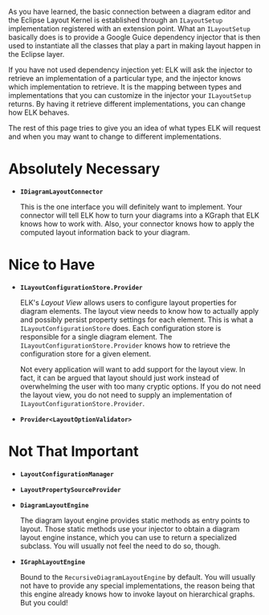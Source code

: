 As you have learned, the basic connection between a diagram editor and the Eclipse Layout Kernel is established through an `ILayoutSetup` implementation registered with an extension point. What an `ILayoutSetup` basically does is to provide a Google Guice dependency injector that is then used to instantiate all the classes that play a part in making layout happen in the Eclipse layer.

If you have not used dependency injection yet: ELK will ask the injector to retrieve an implementation of a particular type, and the injector knows which implementation to retrieve. It is the mapping between types and implementations that you can customize in the injector your `ILayoutSetup` returns. By having it retrieve different implementations, you can change how ELK behaves.

The rest of this page tries to give you an idea of what types ELK will request and when you may want to change to different implementations.

# Absolutely Necessary

* **`IDiagramLayoutConnector`**

  This is the one interface you will definitely want to implement. Your connector will tell ELK how to turn your diagrams into a KGraph that ELK knows how to work with. Also, your connector knows how to apply the computed layout information back to your diagram.

# Nice to Have

* **`ILayoutConfigurationStore.Provider`**

  ELK's _Layout View_ allows users to configure layout properties for diagram elements. The layout view needs to know how to actually apply and possibly persist property settings for each element. This is what a `ILayoutConfigurationStore` does. Each configuration store is responsible for a single diagram element. The `ILayoutConfigurationStore.Provider` knows how to retrieve the configuration store for a given element.

  Not every application will want to add support for the layout view. In fact, it can be argued that layout should just work instead of overwhelming the user with too many cryptic options. If you do not need the layout view, you do not need to supply an implementation of `ILayoutConfigurationStore.Provider`.

* **`Provider<LayoutOptionValidator>`**

# Not That Important

* **`LayoutConfigurationManager`**

* **`LayoutPropertySourceProvider`**

* **`DiagramLayoutEngine`**

  The diagram layout engine provides static methods as entry points to layout. Those static methods use your injector to obtain a diagram layout engine instance, which you can use to return a specialized subclass. You will usually not feel the need to do so, though.

* **`IGraphLayoutEngine`**

  Bound to the `RecursiveDiagramLayoutEngine` by default. You will usually not have to provide any special implementations, the reason being that this engine already knows how to invoke layout on hierarchical graphs. But you could!